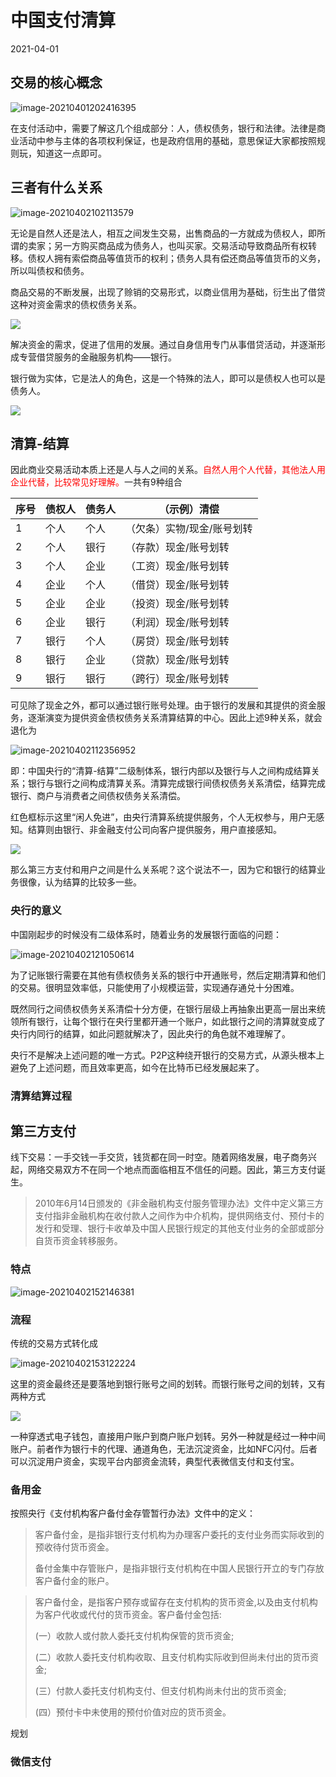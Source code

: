 # 中国支付清算

2021-04-01

## 交易的核心概念

![image-20210401202416395](F:\myself\life_notes\thought\image\债权债务.png)

在支付活动中，需要了解这几个组成部分：人，债权债务，银行和法律。法律是商业活动中参与主体的各项权利保证，也是政府信用的基础，意思保证大家都按照规则玩，知道这一点即可。



## 三者有什么关系

![image-20210402102113579](F:\myself\life_notes\thought\image\债权债务关系.png)

无论是自然人还是法人，相互之间发生交易，出售商品的一方就成为债权人，即所谓的卖家；另一方购买商品成为债务人，也叫买家。交易活动导致商品所有权转移。债权人拥有索偿商品等值货币的权利；债务人具有偿还商品等值货币的义务，所以叫债权和债务。

商品交易的不断发展，出现了赊销的交易形式，以商业信用为基础，衍生出了借贷这种对资金需求的债权债务关系。

![](F:\myself\life_notes\thought\image\银行诞生.png)

解决资金的需求，促进了信用的发展。通过自身信用专门从事借贷活动，并逐渐形成专营借贷服务的金融服务机构——银行。

银行做为实体，它是法人的角色，这是一个特殊的法人，即可以是债权人也可以是债务人。

![](F:\myself\life_notes\thought\image\人的分类.png)

## 清算-结算

因此商业交易活动本质上还是人与人之间的关系。<font color="red">自然人用个人代替，其他法人用企业代替，比较常见好理解。</font>一共有9种组合

| 序号 | 债权人 | 债务人 | （示例）清偿               |
| ---- | ------ | ------ | -------------------------- |
| 1    | 个人   | 个人   | （欠条）实物/现金/账号划转 |
| 2    | 个人   | 银行   | （存款）现金/账号划转      |
| 3    | 个人   | 企业   | （工资）现金/账号划转      |
| 4    | 企业   | 个人   | （借贷）现金/账号划转      |
| 5    | 企业   | 企业   | （投资）现金/账号划转      |
| 6    | 企业   | 银行   | （利润）现金/账号划转      |
| 7    | 银行   | 个人   | （房贷）现金/账号划转      |
| 8    | 银行   | 企业   | （贷款）现金/账号划转      |
| 9    | 银行   | 银行   | （跨行）现金/账号划转      |

可见除了现金之外，都可以通过银行账号处理。由于银行的发展和其提供的资金服务，逐渐演变为提供资金债权债务关系清算结算的中心。因此上述9种关系，就会退化为

![image-20210402112356952](F:\myself\life_notes\thought\image\清算结算.png)

即：中国央行的“清算-结算”二级制体系，银行内部以及银行与人之间构成结算关系；银行与银行之间构成清算关系。清算完成银行间债权债务关系清偿，结算完成银行、商户与消费者之间债权债务关系清偿。

红色框标示这里“闲人免进”，由央行清算系统提供服务，个人无权参与，用户无感知。结算则由银行、非金融支付公司向客户提供服务，用户直接感知。

![](F:\myself\life_notes\thought\image\二级体制.png)

那么第三方支付和用户之间是什么关系呢？这个说法不一，因为它和银行的结算业务很像，认为结算的比较多一些。

### 央行的意义

中国刚起步的时候没有二级体系时，随着业务的发展银行面临的问题：

![image-20210402121050614](F:\myself\life_notes\thought\image\央行的意义.png)

为了记账银行需要在其他有债权债务关系的银行中开通账号，然后定期清算和他们的交易。很明显效率低，只能使用了小规模运营，实现通存通兑十分困难。

既然同行之间债权债务关系清偿十分方便，在银行层级上再抽象出更高一层出来统领所有银行，让每个银行在央行里都开通一个账户，如此银行之间的清算就变成了央行内同行的结算，如此问题就解决了，因此央行的角色就不难理解了。

央行不是解决上述问题的唯一方式。P2P这种绕开银行的交易方式，从源头根本上避免了上述问题，而且效率更高，如今在比特币已经发展起来了。

### 清算结算过程



## 第三方支付

线下交易：一手交钱一手交货，钱货都在同一时空。随着网络发展，电子商务兴起，网络交易双方不在同一个地点而面临相互不信任的问题。因此，第三方支付诞生。

> 2010年6月14日颁发的《非金融机构支付服务管理办法》文件中定义第三方支付指非金融机构在收付款人之间作为中介机构，提供网络支付、预付卡的发行和受理、银行卡收单及中国人民银行规定的其他支付业务的全部或部分自货币资金转移服务。

### 特点

![image-20210402152146381](F:\myself\life_notes\thought\image\第三方支付特点.png)

### 流程

传统的交易方式转化成

![image-20210402153122224](F:\myself\life_notes\thought\image\第三方支付交易.png)

这里的资金最终还是要落地到银行账号之间的划转。而银行账号之间的划转，又有两种方式

![](F:\myself\life_notes\thought\image\第三方支付原理.png)

一种穿透式电子钱包，直接用户账户到商户账户划转。另外一种就是经过一种中间账户。前者作为银行卡的代理、通道角色，无法沉淀资金，比如NFC闪付。后者可以沉淀用户资金，实现平台内部资金流转，典型代表微信支付和支付宝。

### 备用金

按照央行《支付机构客户备付金存管暂行办法》文件中的定义：

>客户备付金，是指非银行支付机构为办理客户委托的支付业务而实际收到的预收待付货币资金。
>
>备付金集中存管账户，是指非银行支付机构在中国人民银行开立的专门存放客户备付金的账户。





>客户备付金，是指客户预存或留存在支付机构的货币资金,以及由支付机构为客户代收或代付的货币资金。客户备付金包括:
>
>(一）收款人或付款人委托支付机构保管的货币资金;
>
>(二）收款人委托支付机构收取、且支付机构实际收到但尚未付出的货币资金;
>
>(三）付款人委托支付机构支付、但支付机构尚未付出的货币资金;
>
>(四）预付卡中未使用的预付价值对应的货币资金。

规划

### 微信支付



